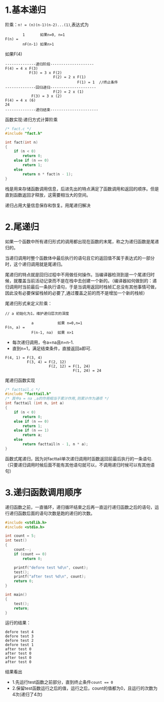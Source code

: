 # 1.基本递归

阶乘：`n! = (n)(n-1)(n-2)...(1)`,表达式为

```
        1       如果n=0, n=1
F(n) = 
        nF(n-1) 如果n>1
```
如果F(4)

```
--------------递归阶段--------------------
F(4) = 4 x F(3)
           F(3) = 3 x F(2)
                      F(2) = 2 x F(1)
                                 F(1) = 1  //终止条件
--------------回归递归---------------------
                      F(2) = 2 x (1)
            F(3) = 3 x (2)
F(4) = 4 x (6)
24
--------------递归结束----------------------
```

函数实现:递归方式计算阶乘

```c
/* fact.c */
#include "fact.h"

int fact(int n)
{
    if (n < 0)
        return 0;
    else if (n == 0)
        return 1;
    else
        return n * fact(n - 1);
}
```

栈是用来存储函数调用信息，后进先出的特点满足了函数调用和返回的顺序。但是直到函数返回才释放，这需要相当大的空间。

递归占用大量信息保存和恢复。用尾递归解决

# 2.尾递归

如果一个函数中所有递归形式的调用都出现在函数的末尾，称之为递归函数是尾递归的。

当递归调用时整个函数体中最后执行的语句且它的返回值不属于表达式的一部分时，这个递归调用就是尾递归。

尾递归的特点就是回归过程中不用做任何操作。当编译器检测到是一个尾递归时候，就覆盖当前活动记录而不是在栈中去创建一个新的。（编译器如何做到的：递归调用时当前最后一条执行语句，于是当调用返回时栈帧汇总没有其他事情可做，因此没有必要保留栈帧的必要了,通过覆盖之前的而不是增加一个新的栈帧）


尾递归形式来定义阶乘：

```
// a 初始化为1，维护递归层次的深度

            a           如果 n=0,n=1
F(n, a) =
            F(n-1, na)  如果 n>1
```

* 每次递归调用，令a=na且n=n-1.
* 直到n=1，满足结束条件，直接返回a即可.

```
F(4, 1) = F(3, 4)
          F(3, 4) = F(2, 12)
                    F(2, 12) = F(1, 24)
                               F(1, 24) = 24
```

尾递归函数实现

```c
/* facttail.c */
#include "facttail.h"
/* 其中a = na ,a的作用相当于累计作用,则累计作为通项 */
int facttail (int n, int a)
{
    if (n < 0)
        return 0;
    else if (n == 0)
        return 1;
    else if (n == 1)
        return a;
    else
        return facttail(n - 1, n * a);
}
```
函数式尾递归，因为对facttail单次递归调用时函数返回前最后执行的一条语句.（只要递归调用时候后面不能有其他语句就可以，不调用递归时候可以有其他语句）

# 3.递归函数调用顺序

递归函数之前，一直循环，递归循环结束之后再一直运行递归函数之后的语句，运行递归函数后面的语句次数是跑的递归的次数。

```c
#include <stdlib.h>
#include <stdio.h>

int count = 5;
int test()
{
    count--;
    if (count == 0)
        return 0;

    printf("defore test %d\n", count);
    test();
    printf("after test %d\n", count);
    return 0;
}

int main()
{
    test();
    return;
}
```

运行的结果：

```
defore test 4
defore test 3
defore test 2
defore test 1
after test 0
after test 0
after test 0
after test 0
```

结果看出

* 1.先运行test函数之前部分，直到终止条件`count == 0`
* 2.保留test函数运行之后的值，运行之后，count的值都为0，且运行的次数为4次(递归了4次)
